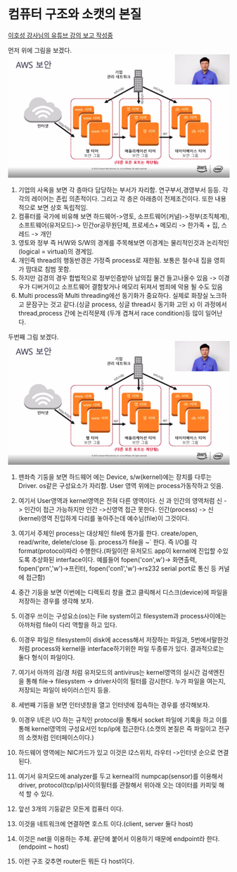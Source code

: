 # 컴퓨터 구조와 소캣의 본질   
[이호성 강사님의 유튜브 강의 보고 작성중](https://youtu.be/LUTKYykw0Yw)   


먼저 위에 그림을 보겠다.   
![텍스트](images/Selection_039.png)
  
1. 기업의 사옥을 보면 각 층마다 담당하는 부서가 자리함. 연구부서,경영부서 등등. 각각의 레이어는 존립 의존적이다. 그리고 각 층은 아래층이 전제조건이다. 또한 내용적으로 보면 상호 독립적임.  
2. 컴퓨터를 국가에 비유해 보면 하드웨어->영토, 소프트웨어(커널)->정부(조직체계), 소프트웨어(유저모드)-> 민간or공무원단체, 프로세스+ 메모리 -> 한가족 + 집, 스레드 -> 개인    
3. 영토와 정부 즉 H/W와 S/W의 경계를 주목해보면 이경계는 물리적인것과 논리적인(logical = virtual)의 경계임.   
4. 개인즉 thread의 행동반경은 가정즉 process로 재한됨. 보통은 철수내 집을 영희가 맘대로 침범 못함.   
5. 하지만 검경의 경우 합법적으로 정부인증받아 남의집 물건 들고나올수 있음 -> 이경우가 디버거이고 소프트웨어 결함찾거나 메모리 뒤져서 범죄에 악용 될 수도 있음      
6. Multi process와 Multi threading에선 동기화가 중요하다. 실제로 화장실 노크하고 문잠구는 것고 같다.(싱글 process, 싱글 thread시 동기화 고민 x)  이 과정에서 thread,process 간에 논리적문제 (두개 겹쳐서 race condition)등 많이 일어난다.   


두번째 그림 보겠다.   
![텍스트](images/Selection_039.png)  

1. 맨좌측 기둥을 보면  하드웨어 에는 Device, s/w(kernel)에는 장치를 다루는 Driver. os같은 구성요소가 자리함. User 영역 위에는 process가동작하고 잇음.  
2.  여기서 User영역과 kernel영역은 전혀 다른 영역이다. 신 과 인간의 영역처럼 신 -> 인간이 접근 가능하지만 인간 ->신영역 접근 못한다.  인간(process) -> 신(kernel)영역 진입하게 다리를 놓아주는데 예수님(file)이 그것이다.   
3. 여기서 주체인 process는   대상체인 file에 뭔가를 한다. create/open, read/write, delete/close  등. process가 file을 ~` 한다. 즉 I/O를 각 format(protocol)따라 수행한다.(파일이란 유저모드 app이 kernel에 진입할 수있도록 추상화된 interface이다. 예를들어 fopen('con',w')-> 화면출력, fopen('prn','w')->프린터, fopen('con1','w')->rs232 serial port로 통신 등 커널에 접근함)  

4. 중간 기둥을 보면 이번에는 디렉토리 창을 켰고 클릭해서 디스크(device)에 파일을 저장하는 경우를 생각해 보자.     
5. 이경우 쓰이는 구성요소(os)는 File system이고 filesystem과 process사이에는 아까처럼 file이 다리 역할을 하고 있다.   
6. 이경우 파일은 filesystem이 disk에 access해서 저장하는 파일과, 5번에서말한것처럼 process와 kernel을 interface하기위한 파일 두종류가 있다. 결과적으로는 둘다 형식이 파일이다.   
7. 여기서 아까의 검/경 처럼 유저모드의 antivirus는 kernel영역의 실시간 검색엔진을 통해 file-> filesystem -> driver사이의 필터를 감시한다. 누가 파일을 여는지,저장되는 파일이 바이러스인지 등을.    


8. 세번째 기둥을 보면  인터넷창을 열고 인터넷에 접속하는 경우를 생각해보자.   
9. 이경우 I/E은 I/O 하는 규칙인 protocol을 통해서 socket 파일에 기록을 하고 이를통해 kernel영역의 구성요서인 tcp/ip에 접근한다.(소캣의 본질은 즉 파일이고 전구의 소캣처럼 인터페이스이다.)  
10. 하드웨어 영역에는 NIC카드가 있고 이것은 l2스위치, 라우터 ->인터넷 순으로 연결된다.    
11. 여기서 유저모드에 analyzer를 두고 kerneal의 numpcap(sensor)를 이용해서 driver, protocol(tcp/ip)사이의필터를 관찰해서 위아래 오는 데이터를 카피및 해석 할 수 있다.     


12. 앞선 3개의 기둥같은 모든게 컴퓨터 이다.   
13. 이것을 네트워크에 연결하면 호스트 이다.(client, server 둘다 host)  
14. 이것은 net을 이용하는 주체. 끝단에 붙어서 이용하기 때문에 endpoint라 한다. (endpoint ~ host)   
15. 이런 구조 갖추면 router든 뭐든 다 host이다.   
